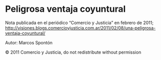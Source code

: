 # Peligrosa ventaja coyuntural

Nota publicada en el periódico “Comercio y Justicia” en febrero de 2011; <http://visiones.blogs.comercioyjusticia.com.ar/2011/02/08/una-peligrosa-ventaja-coyuntural/>

Autor: Marcos Spontón

© 2011 Comercio y Justicia, do not redistribute without permission
